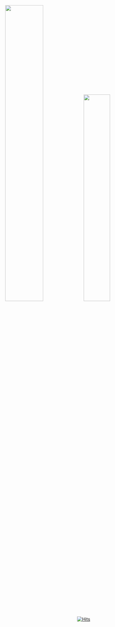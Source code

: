 
<div>
<img src="https://github-readme-stats.vercel.app/api?username=lkjfrf&show_icons=true&theme=default" width=49.2%/>
<img src="https://github-readme-stats.vercel.app/api/top-langs/?username=lkjfrf&layout=compact&theme=default" width=41.11%/>
</div>

<br/>

<div align="center">

[![Hits](https://hits.seeyoufarm.com/api/count/incr/badge.svg?url=https%3A%2F%2Fgithub.com%lkjfrf%2Fhit-counter&count_bg=%23555555&title_bg=%23555555&icon=github.svg&icon_color=%23FFFFFF&title=Views&edge_flat=false)](https://hits.seeyoufarm.com)

 
 
</div>
